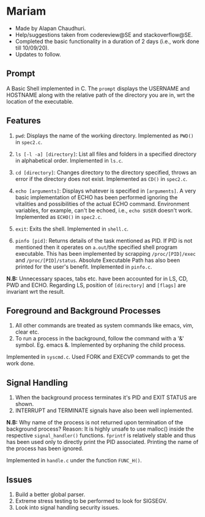 # Mariam

- Made by Alapan Chaudhuri. 
- Help/suggestions taken from codereview@SE and stackoverflow@SE.
- Completed the basic functionality in a duration of 2 days (i.e., work done till 10/09/20).
- Updates to follow.

## Prompt

A Basic Shell implemented in C. The `prompt` displays the USERNAME and HOSTNAME along with the relative path of the directory you are in, wrt the location of the executable.

## Features

1. `pwd`: Displays the name of the working directory. Implemented as `PWD()` in `spec2.c`.

2. `ls [-l -a] [directory]`: List all files and folders in a specified directory in alphabetical order. Implemented in `ls.c`.

3. `cd [directory]`: Changes directory to the directory specified, throws an error if the directory does not exist. Implemented as `CD()` in `spec2.c`.

4. `echo [arguments]`: Displays whatever is specified in `[arguments]`.
    A very basic implementation of ECHO has been performed ignoring the vitalities and possibilities of the actual ECHO command. Environment variables, for example, can't be echoed, i.e., `echo $USER` doesn't work. Implemented as `ECHO()` in `spec2.c`.

5. `exit`: Exits the shell. Implemented in `shell.c`.

6. `pinfo [pid]`: Returns details of the task mentioned as PID. If PID is not mentioned then it operates on `a.out`/the specified shell program executable.
    This has been implemented by scrapping `/proc/[PID]/exec` and `/proc/[PID]/status`. Absolute Executable Path has also been printed for the user's benefit. Implemented in `pinfo.c`.

**N.B:** Unnecessary spaces, tabs etc. have been accounted for in LS, CD, PWD and ECHO. Regarding LS, position of `[directory]` and `[flags]` are invariant wrt the result. 

## Foreground and Background Processes
1. All other commands are treated as system commands like emacs, vim, clear etc.
2. To run a process in the background, follow the command with a '&' symbol. Eg. emacs &. Implemented by orphaning the child process.

Implemented in `syscmd.c`. Used FORK and EXECVP commands to get the work done.

## Signal Handling
1. When the background process terminates it's PID and EXIT STATUS are shown.
2. INTERRUPT and TERMINATE signals have also been well inplemented.

**N.B:** Why name of the process is not returned upon termination of the background process?
Reason: It is highly unsafe to use malloc() inside the respective `signal_handler()` functions. `fprintf` is relatively stable and thus has been used only to directly print the PID associated. Printing the name of the process has been ignored.

Implemented in `handle.c` under the function `FUNC_H()`.

## Issues
1. Build a better global parser.
2. Extreme stress testing to be performed to look for SIGSEGV.
3. Look into signal handling security issues.
